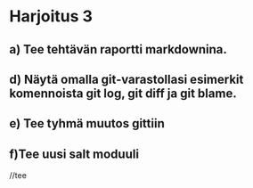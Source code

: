 # Harjoitus 3

## a) Tee tehtävän raportti markdownina.

## d) Näytä omalla git-varastollasi esimerkit komennoista git log, git diff ja git blame.



## e) Tee tyhmä muutos gittiin



## f)Tee uusi salt moduuli

//tee 


